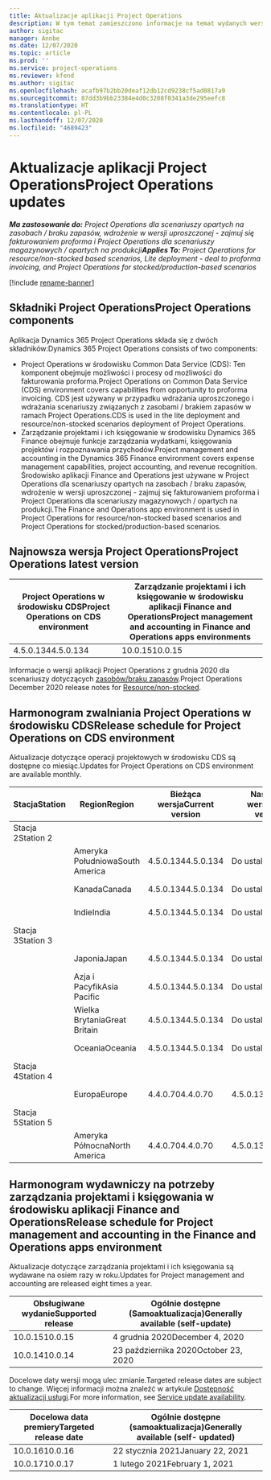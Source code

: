 ```yaml
---
title: Aktualizacje aplikacji Project Operations
description: W tym temat zamieszczono informacje na temat wydanych wersji aplikacji Dynamics 365 Project Operations.
author: sigitac
manager: Annbe
ms.date: 12/07/2020
ms.topic: article
ms.prod: ''
ms.service: project-operations
ms.reviewer: kfend
ms.author: sigitac
ms.openlocfilehash: acafb97b2bb20deaf12db12cd9238cf5ad0817a9
ms.sourcegitcommit: 87dd3b9bb23384e4d0c3208f0341a3de295eefc8
ms.translationtype: HT
ms.contentlocale: pl-PL
ms.lasthandoff: 12/07/2020
ms.locfileid: "4689423"
---
```

# <a name="project-operations-updates"></a><span data-ttu-id="ed012-103">Aktualizacje aplikacji Project Operations</span><span class="sxs-lookup"><span data-stu-id="ed012-103">Project Operations updates</span></span>

<span data-ttu-id="ed012-104">_**Ma zastosowanie do:** Project Operations dla scenariuszy opartych na zasobach / braku zapasów, wdrożenie w wersji uproszczonej - zajmuj się fakturowaniem proforma i Project Operations dla scenariuszy magazynowych / opartych na produkcji_</span><span class="sxs-lookup"><span data-stu-id="ed012-104">_**Applies To:** Project Operations for resource/non-stocked based scenarios, Lite deployment - deal to proforma invoicing, and Project Operations for stocked/production-based scenarios_</span></span>

[!include [rename-banner](~/includes/cc-data-platform-banner.md)]

## <a name="project-operations-components"></a><span data-ttu-id="ed012-105">Składniki Project Operations</span><span class="sxs-lookup"><span data-stu-id="ed012-105">Project Operations components</span></span>

<span data-ttu-id="ed012-106">Aplikacja Dynamics 365 Project Operations składa się z dwóch składników:</span><span class="sxs-lookup"><span data-stu-id="ed012-106">Dynamics 365 Project Operations consists of two components:</span></span>

- <span data-ttu-id="ed012-107">Project Operations w środowisku Common Data Service (CDS): Ten komponent obejmuje możliwości i procesy od możliwości do fakturowania proforma.</span><span class="sxs-lookup"><span data-stu-id="ed012-107">Project Operations on Common Data Service (CDS) environment covers capabilities from opportunity to proforma invoicing.</span></span> <span data-ttu-id="ed012-108">CDS jest używany w przypadku wdrażania uproszczonego i wdrażania scenariuszy związanych z zasobami / brakiem zapasów w ramach Project Operations.</span><span class="sxs-lookup"><span data-stu-id="ed012-108">CDS is used in the lite deployment and resource/non-stocked scenarios deployment of Project Operations.</span></span>
- <span data-ttu-id="ed012-109">Zarządzanie projektami i ich księgowanie w środowisku Dynamics 365 Finance obejmuje funkcje zarządzania wydatkami, księgowania projektów i rozpoznawania przychodów.</span><span class="sxs-lookup"><span data-stu-id="ed012-109">Project management and accounting in the Dynamics 365 Finance environment covers expense management capabilities, project accounting, and revenue recognition.</span></span> <span data-ttu-id="ed012-110">Środowisko aplikacji Finance and Operations jest używane w Project Operations dla scenariuszy opartych na zasobach / braku zapasów, wdrożenie w wersji uproszczonej - zajmuj się fakturowaniem proforma i Project Operations dla scenariuszy magazynowych / opartych na produkcji.</span><span class="sxs-lookup"><span data-stu-id="ed012-110">The Finance and Operations app environment is used in Project Operations for resource/non-stocked based scenarios and Project Operations for stocked/production-based scenarios.</span></span>

## <a name="project-operations-latest-version"></a><span data-ttu-id="ed012-111">Najnowsza wersja Project Operations</span><span class="sxs-lookup"><span data-stu-id="ed012-111">Project Operations latest version</span></span>

| <span data-ttu-id="ed012-112">Project Operations w środowisku CDS</span><span class="sxs-lookup"><span data-stu-id="ed012-112">Project Operations on CDS environment</span></span> | <span data-ttu-id="ed012-113">Zarządzanie projektami i ich księgowanie w środowisku aplikacji Finance and Operations</span><span class="sxs-lookup"><span data-stu-id="ed012-113">Project management and accounting in Finance and Operations apps environments</span></span> |
| --- | --- |
| <span data-ttu-id="ed012-114">4.5.0.134</span><span class="sxs-lookup"><span data-stu-id="ed012-114">4.5.0.134</span></span> | <span data-ttu-id="ed012-115">10.0.15</span><span class="sxs-lookup"><span data-stu-id="ed012-115">10.0.15</span></span> |

<span data-ttu-id="ed012-116">Informacje o wersji aplikacji Project Operations z grudnia 2020 dla scenariuszy dotyczących [zasobów/braku zapasów](whats-new-dec-2020-resource-based.md).</span><span class="sxs-lookup"><span data-stu-id="ed012-116">Project Operations December 2020 release notes for [Resource/non-stocked](whats-new-dec-2020-resource-based.md).</span></span>

## <a name="release-schedule-for-project-operations-on-cds-environment"></a><span data-ttu-id="ed012-117">Harmonogram zwalniania Project Operations w środowisku CDS</span><span class="sxs-lookup"><span data-stu-id="ed012-117">Release schedule for Project Operations on CDS environment</span></span>

<span data-ttu-id="ed012-118">Aktualizacje dotyczące operacji projektowych w środowisku CDS są dostępne co miesiąc.</span><span class="sxs-lookup"><span data-stu-id="ed012-118">Updates for Project Operations on CDS environment are available monthly.</span></span> 

| <span data-ttu-id="ed012-119">Stacja</span><span class="sxs-lookup"><span data-stu-id="ed012-119">Station</span></span>   | <span data-ttu-id="ed012-120">Region</span><span class="sxs-lookup"><span data-stu-id="ed012-120">Region</span></span>        | <span data-ttu-id="ed012-121">Bieżąca wersja</span><span class="sxs-lookup"><span data-stu-id="ed012-121">Current version</span></span> | <span data-ttu-id="ed012-122">Następna wersja</span><span class="sxs-lookup"><span data-stu-id="ed012-122">Next version</span></span> | <span data-ttu-id="ed012-123">Ogólnie dostępne</span><span class="sxs-lookup"><span data-stu-id="ed012-123">Generally available</span></span> |
|-----------|---------------|-----------------|--------------|---------------------|
| <span data-ttu-id="ed012-124">Stacja 2</span><span class="sxs-lookup"><span data-stu-id="ed012-124">Station 2</span></span> |   &nbsp;      |    &nbsp;       | &nbsp;       |      &nbsp;         |
|   &nbsp;  | <span data-ttu-id="ed012-125">Ameryka Południowa</span><span class="sxs-lookup"><span data-stu-id="ed012-125">South America</span></span> |  <span data-ttu-id="ed012-126">4.5.0.134</span><span class="sxs-lookup"><span data-stu-id="ed012-126">4.5.0.134</span></span>       | <span data-ttu-id="ed012-127">Do ustalenia</span><span class="sxs-lookup"><span data-stu-id="ed012-127">TBD</span></span>     | <span data-ttu-id="ed012-128">8 stycznia 2021 r.</span><span class="sxs-lookup"><span data-stu-id="ed012-128">08-Jan-21</span></span>           |
|    &nbsp; | <span data-ttu-id="ed012-129">Kanada</span><span class="sxs-lookup"><span data-stu-id="ed012-129">Canada</span></span>        |  <span data-ttu-id="ed012-130">4.5.0.134</span><span class="sxs-lookup"><span data-stu-id="ed012-130">4.5.0.134</span></span>       | <span data-ttu-id="ed012-131">Do ustalenia</span><span class="sxs-lookup"><span data-stu-id="ed012-131">TBD</span></span>     | <span data-ttu-id="ed012-132">8 stycznia 2021 r.</span><span class="sxs-lookup"><span data-stu-id="ed012-132">08-Jan-21</span></span>          |
|   &nbsp;  | <span data-ttu-id="ed012-133">Indie</span><span class="sxs-lookup"><span data-stu-id="ed012-133">India</span></span>         |  <span data-ttu-id="ed012-134">4.5.0.134</span><span class="sxs-lookup"><span data-stu-id="ed012-134">4.5.0.134</span></span>       | <span data-ttu-id="ed012-135">Do ustalenia</span><span class="sxs-lookup"><span data-stu-id="ed012-135">TBD</span></span>     | <span data-ttu-id="ed012-136">8 stycznia 2021 r.</span><span class="sxs-lookup"><span data-stu-id="ed012-136">08-Jan-21</span></span>           |
| <span data-ttu-id="ed012-137">Stacja 3</span><span class="sxs-lookup"><span data-stu-id="ed012-137">Station 3</span></span>  |      &nbsp;   |     &nbsp;      |     &nbsp;   |      &nbsp;         |
|   &nbsp;  | <span data-ttu-id="ed012-138">Japonia</span><span class="sxs-lookup"><span data-stu-id="ed012-138">Japan</span></span>         |  <span data-ttu-id="ed012-139">4.5.0.134</span><span class="sxs-lookup"><span data-stu-id="ed012-139">4.5.0.134</span></span>       | <span data-ttu-id="ed012-140">Do ustalenia</span><span class="sxs-lookup"><span data-stu-id="ed012-140">TBD</span></span>     | <span data-ttu-id="ed012-141">15 stycznia 2021 r.</span><span class="sxs-lookup"><span data-stu-id="ed012-141">15-Jan-21</span></span>           |
|   &nbsp;  | <span data-ttu-id="ed012-142">Azja i Pacyfik</span><span class="sxs-lookup"><span data-stu-id="ed012-142">Asia Pacific</span></span>  |  <span data-ttu-id="ed012-143">4.5.0.134</span><span class="sxs-lookup"><span data-stu-id="ed012-143">4.5.0.134</span></span>       | <span data-ttu-id="ed012-144">Do ustalenia</span><span class="sxs-lookup"><span data-stu-id="ed012-144">TBD</span></span>     | <span data-ttu-id="ed012-145">15 stycznia 2021 r.</span><span class="sxs-lookup"><span data-stu-id="ed012-145">15-Jan-21</span></span>           |
|   &nbsp;  | <span data-ttu-id="ed012-146">Wielka Brytania</span><span class="sxs-lookup"><span data-stu-id="ed012-146">Great Britain</span></span> |  <span data-ttu-id="ed012-147">4.5.0.134</span><span class="sxs-lookup"><span data-stu-id="ed012-147">4.5.0.134</span></span>       | <span data-ttu-id="ed012-148">Do ustalenia</span><span class="sxs-lookup"><span data-stu-id="ed012-148">TBD</span></span>     | <span data-ttu-id="ed012-149">15 stycznia 2021 r.</span><span class="sxs-lookup"><span data-stu-id="ed012-149">15-Jan-21</span></span>           |
|   &nbsp;  | <span data-ttu-id="ed012-150">Oceania</span><span class="sxs-lookup"><span data-stu-id="ed012-150">Oceania</span></span>       |  <span data-ttu-id="ed012-151">4.5.0.134</span><span class="sxs-lookup"><span data-stu-id="ed012-151">4.5.0.134</span></span>       | <span data-ttu-id="ed012-152">Do ustalenia</span><span class="sxs-lookup"><span data-stu-id="ed012-152">TBD</span></span>     | <span data-ttu-id="ed012-153">15 stycznia 2021 r.</span><span class="sxs-lookup"><span data-stu-id="ed012-153">15-Jan-21</span></span>           |
| <span data-ttu-id="ed012-154">Stacja 4</span><span class="sxs-lookup"><span data-stu-id="ed012-154">Station 4</span></span> |     &nbsp;    |     &nbsp;      |     &nbsp;   |      &nbsp;         |
|   &nbsp;  | <span data-ttu-id="ed012-155">Europa</span><span class="sxs-lookup"><span data-stu-id="ed012-155">Europe</span></span>        |  <span data-ttu-id="ed012-156">4.4.0.70</span><span class="sxs-lookup"><span data-stu-id="ed012-156">4.4.0.70</span></span>       | <span data-ttu-id="ed012-157">4.5.0.134</span><span class="sxs-lookup"><span data-stu-id="ed012-157">4.5.0.134</span></span>     | <span data-ttu-id="ed012-158">11-Gru-20</span><span class="sxs-lookup"><span data-stu-id="ed012-158">11-Dec-20</span></span>           |
| <span data-ttu-id="ed012-159">Stacja 5</span><span class="sxs-lookup"><span data-stu-id="ed012-159">Station 5</span></span> |     &nbsp;    |     &nbsp;      |     &nbsp;   |      &nbsp;         |
|   &nbsp;  | <span data-ttu-id="ed012-160">Ameryka Północna</span><span class="sxs-lookup"><span data-stu-id="ed012-160">North America</span></span> |  <span data-ttu-id="ed012-161">4.4.0.70</span><span class="sxs-lookup"><span data-stu-id="ed012-161">4.4.0.70</span></span>       | <span data-ttu-id="ed012-162">4.5.0.134</span><span class="sxs-lookup"><span data-stu-id="ed012-162">4.5.0.134</span></span>     | <span data-ttu-id="ed012-163">18-Gru-20</span><span class="sxs-lookup"><span data-stu-id="ed012-163">18-Dec-20</span></span>           |

## <a name="release-schedule-for-project-management-and-accounting-in-the-finance-and-operations-apps-environment"></a><span data-ttu-id="ed012-164">Harmonogram wydawniczy na potrzeby zarządzania projektami i księgowania w środowisku aplikacji Finance and Operations</span><span class="sxs-lookup"><span data-stu-id="ed012-164">Release schedule for Project management and accounting in the Finance and Operations apps environment</span></span>

<span data-ttu-id="ed012-165">Aktualizacje dotyczące zarządzania projektami i ich księgowania są wydawane na osiem razy w roku.</span><span class="sxs-lookup"><span data-stu-id="ed012-165">Updates for Project management and accounting are released eight times a year.</span></span>

| <span data-ttu-id="ed012-166">Obsługiwane wydanie</span><span class="sxs-lookup"><span data-stu-id="ed012-166">Supported release</span></span> | <span data-ttu-id="ed012-167">Ogólnie dostępne (Samoaktualizacja)</span><span class="sxs-lookup"><span data-stu-id="ed012-167">Generally available (self-update)</span></span> |
| --- | --- |
| <span data-ttu-id="ed012-168">10.0.15</span><span class="sxs-lookup"><span data-stu-id="ed012-168">10.0.15</span></span> | <span data-ttu-id="ed012-169">4 grudnia 2020</span><span class="sxs-lookup"><span data-stu-id="ed012-169">December 4, 2020</span></span> |
| <span data-ttu-id="ed012-170">10.0.14</span><span class="sxs-lookup"><span data-stu-id="ed012-170">10.0.14</span></span> | <span data-ttu-id="ed012-171">23 października 2020</span><span class="sxs-lookup"><span data-stu-id="ed012-171">October 23, 2020</span></span> |

<span data-ttu-id="ed012-172">Docelowe daty wersji mogą ulec zmianie.</span><span class="sxs-lookup"><span data-stu-id="ed012-172">Targeted release dates are subject to change.</span></span> <span data-ttu-id="ed012-173">Więcej informacji można znaleźć w artykule [Dostępność aktualizacji usługi](https://docs.microsoft.com/dynamics365/fin-ops-core/fin-ops/get-started/public-preview-releases?toc=/dynamics365/finance/toc.json).</span><span class="sxs-lookup"><span data-stu-id="ed012-173">For more information, see [Service update availability](https://docs.microsoft.com/dynamics365/fin-ops-core/fin-ops/get-started/public-preview-releases?toc=/dynamics365/finance/toc.json).</span></span>

| <span data-ttu-id="ed012-174">Docelowa data premiery</span><span class="sxs-lookup"><span data-stu-id="ed012-174">Targeted release date</span></span> | <span data-ttu-id="ed012-175">Ogólnie dostępne (samoaktualizacja)</span><span class="sxs-lookup"><span data-stu-id="ed012-175">Generally available (self- updated)</span></span> |
| --- | --- |
| <span data-ttu-id="ed012-176">10.0.16</span><span class="sxs-lookup"><span data-stu-id="ed012-176">10.0.16</span></span> | <span data-ttu-id="ed012-177">22 stycznia 2021</span><span class="sxs-lookup"><span data-stu-id="ed012-177">January 22, 2021</span></span> |
| <span data-ttu-id="ed012-178">10.0.17</span><span class="sxs-lookup"><span data-stu-id="ed012-178">10.0.17</span></span> | <span data-ttu-id="ed012-179">1 lutego 2021</span><span class="sxs-lookup"><span data-stu-id="ed012-179">February 1, 2021</span></span> |

